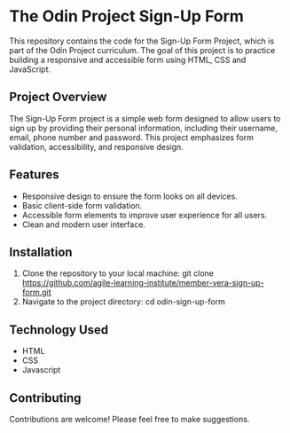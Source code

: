 # The Odin Project Sign-Up Form


This repository contains the code for the Sign-Up Form Project, which is part of the Odin Project curriculum. The goal of this project is to practice building a responsive and accessible form using HTML, CSS and JavaScript.

## Project Overview

The Sign-Up Form project is a simple web form designed to allow users to sign up by providing their personal information, including their username, email, phone number and password. This project emphasizes form validation, accessibility, and responsive design.


## Features

- Responsive design to ensure the form looks on all devices.
- Basic client-side form validation.
- Accessible form elements to improve user experience for all users.
- Clean and modern user interface.

## Installation

1. Clone the repository to your local machine: git clone https://github.com/agile-learning-institute/member-vera-sign-up-form.git
2. Navigate to the project directory: cd odin-sign-up-form

## Technology Used

- HTML
- CSS
- Javascript

## Contributing

Contributions are welcome! Please feel free to make suggestions.

